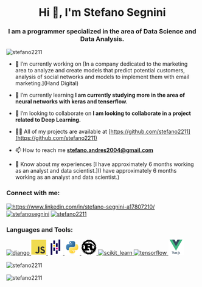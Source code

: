 <h1 align="center">Hi 👋, I'm Stefano Segnini</h1>
<h3 align="center">I am a programmer specialized in the area of Data Science and Data Analysis.</h3>

<p align="left"> <img src="https://komarev.com/ghpvc/?username=stefano2211&label=Profile%20views&color=0e75b6&style=flat" alt="stefano2211" /> </p>

- 🔭 I’m currently working on [In a company dedicated to the marketing area to analyze and create models that predict potential customers, analysis of social networks and models to implement them with email marketing.](Hand Digital)

- 🌱 I’m currently learning **I am currently studying more in the area of neural networks with keras and tenserflow.**

- 👯 I’m looking to collaborate on **I am looking to collaborate in a project related to Deep Learning.**

- 👨‍💻 All of my projects are available at [https://github.com/stefano2211](https://github.com/stefano2211)

- 📫 How to reach me **stefano.andres2004@gmail.com**

- 📄 Know about my experiences [I have approximately 6 months working as an analyst and data scientist.](I have approximately 6 months working as an analyst and data scientist.)

<h3 align="left">Connect with me:</h3>
<p align="left">
<a href="https://linkedin.com/in/https://www.linkedin.com/in/stefano-segnini-a17807210/" target="blank"><img align="center" src="https://raw.githubusercontent.com/rahuldkjain/github-profile-readme-generator/master/src/images/icons/Social/linked-in-alt.svg" alt="https://www.linkedin.com/in/stefano-segnini-a17807210/" height="30" width="40" /></a>
<a href="https://kaggle.com/stefanosegnini" target="blank"><img align="center" src="https://raw.githubusercontent.com/rahuldkjain/github-profile-readme-generator/master/src/images/icons/Social/kaggle.svg" alt="stefanosegnini" height="30" width="40" /></a>
<a href="https://instagram.com/stefano2211" target="blank"><img align="center" src="https://raw.githubusercontent.com/rahuldkjain/github-profile-readme-generator/master/src/images/icons/Social/instagram.svg" alt="stefano2211" height="30" width="40" /></a>
</p>

<h3 align="left">Languages and Tools:</h3>
<p align="left"> <a href="https://www.djangoproject.com/" target="_blank" rel="noreferrer"> <img src="https://cdn.worldvectorlogo.com/logos/django.svg" alt="django" width="40" height="40"/> </a> <a href="https://developer.mozilla.org/en-US/docs/Web/JavaScript" target="_blank" rel="noreferrer"> <img src="https://raw.githubusercontent.com/devicons/devicon/master/icons/javascript/javascript-original.svg" alt="javascript" width="40" height="40"/> </a> <a href="https://pandas.pydata.org/" target="_blank" rel="noreferrer"> <img src="https://raw.githubusercontent.com/devicons/devicon/2ae2a900d2f041da66e950e4d48052658d850630/icons/pandas/pandas-original.svg" alt="pandas" width="40" height="40"/> </a> <a href="https://www.python.org" target="_blank" rel="noreferrer"> <img src="https://raw.githubusercontent.com/devicons/devicon/master/icons/python/python-original.svg" alt="python" width="40" height="40"/> </a> <a href="https://www.rust-lang.org" target="_blank" rel="noreferrer"> <img src="https://raw.githubusercontent.com/devicons/devicon/master/icons/rust/rust-plain.svg" alt="rust" width="40" height="40"/> </a> <a href="https://scikit-learn.org/" target="_blank" rel="noreferrer"> <img src="https://upload.wikimedia.org/wikipedia/commons/0/05/Scikit_learn_logo_small.svg" alt="scikit_learn" width="40" height="40"/> </a> <a href="https://www.tensorflow.org" target="_blank" rel="noreferrer"> <img src="https://www.vectorlogo.zone/logos/tensorflow/tensorflow-icon.svg" alt="tensorflow" width="40" height="40"/> </a> <a href="https://vuejs.org/" target="_blank" rel="noreferrer"> <img src="https://raw.githubusercontent.com/devicons/devicon/master/icons/vuejs/vuejs-original-wordmark.svg" alt="vuejs" width="40" height="40"/> </a> </p>

<p><img align="center" src="https://github-readme-stats.vercel.app/api/top-langs?username=stefano2211&show_icons=true&locale=en&layout=compact" alt="stefano2211" /></p>

<p><img align="center" src="https://github-readme-streak-stats.herokuapp.com/?user=stefano2211&" alt="stefano2211" /></p>

 
